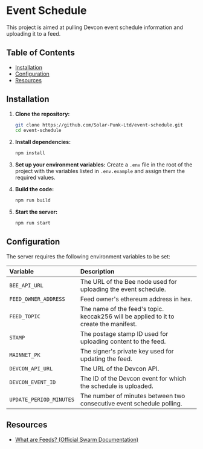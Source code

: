 # Event Schedule

This project is aimed at pulling Devcon event schedule information and uploading it to a feed.

## Table of Contents

- [Installation](#installation)
- [Configuration](#configuration)
- [Resources](#resources)

## Installation

1. **Clone the repository:**

   ```bash
   git clone https://github.com/Solar-Punk-Ltd/event-schedule.git
   cd event-schedule
   ```

2. **Install dependencies:**

   ```bash
   npm install
   ```

3. **Set up your environment variables:** Create a `.env` file in the root of the project with the variables listed in `.env.example` and assign them the required values.

4. **Build the code:**

   ```bash
   npm run build
   ```

5. **Start the server:**

   ```bash
   npm run start
   ```

## Configuration

The server requires the following environment variables to be set:

| Variable                | Description                                                                           |
| :---------------------- | :------------------------------------------------------------------------------------ |
| `BEE_API_URL`           | The URL of the Bee node used for uploading the event schedule.                        |
| `FEED_OWNER_ADDRESS`    | Feed owner's ethereum address in hex.                                                 |
| `FEED_TOPIC`            | The name of the feed's topic. keccak256 will be applied to it to create the manifest. |
| `STAMP`                 | The postage stamp ID used for uploading content to the feed.                          |
| `MAINNET_PK`            | The signer's private key used for updating the feed.                                  |
| `DEVCON_API_URL`        | The URL of the Devcon API.                                                            |
| `DEVCON_EVENT_ID`       | The ID of the Devcon event for which the schedule is uploaded.                        |
| `UPDATE_PERIOD_MINUTES` | The number of minutes between two consecutive event schedule polling.                 |

## Resources

- [What are Feeds? (Official Swarm Documentation)](https://docs.ethswarm.org/docs/develop/tools-and-features/feeds#what-are-feeds)

